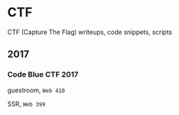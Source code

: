 # CTF

CTF (Capture The Flag) writeups, code snippets, scripts 

## 2017

### Code Blue CTF 2017

guestroom, ``Web 410``

SSR, ``Web 399``

